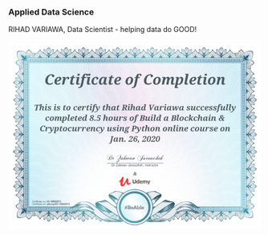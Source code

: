 ### Applied Data Science
RIHAD VARIAWA, Data Scientist - helping data do GOOD!

<p align="center">
  <img src="./ig/Build_a_Blockchain_&_Cryptocurrency_using_Python.png"/>
</p>